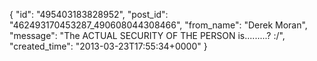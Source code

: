  {
   "id": "495403183828952",
   "post_id": "462493170453287_490608044308466",
   "from_name": "Derek Moran",
   "message": "The ACTUAL SECURITY OF THE PERSON is.........?  :/",
   "created_time": "2013-03-23T17:55:34+0000"
 }
